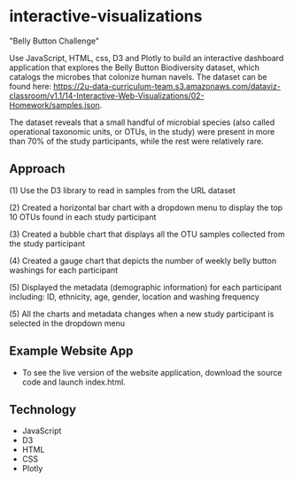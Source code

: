 # interactive-visualizations
"Belly Button Challenge"

Use JavaScript, HTML, css, D3 and Plotly to build an interactive dashboard application that explores the Belly Button Biodiversity dataset, which catalogs the microbes that colonize human navels.  The dataset can be found here: https://2u-data-curriculum-team.s3.amazonaws.com/dataviz-classroom/v1.1/14-Interactive-Web-Visualizations/02-Homework/samples.json.

The dataset reveals that a small handful of microbial species (also called operational taxonomic units, or OTUs, in the study) were present in more than 70% of the study participants, while the rest were relatively rare.

## Approach

(1) Use the D3 library to read in samples from the URL dataset

(2) Created a horizontal bar chart with a dropdown menu to display the top 10 OTUs found in each study participant

(3) Created a bubble chart that displays all the OTU samples collected from the study participant

(4) Created a gauge chart that depicts the number of weekly belly button washings for each participant

(5) Displayed the metadata (demographic information) for each participant including: ID, ethnicity, age, gender, location and washing frequency

(5) All the charts and metadata changes when a new study participant is selected in the dropdown menu
 
## Example Website App

- To see the live version of the website application, download the source code and launch index.html. 


## Technology
- JavaScript
- D3
- HTML
- CSS
- Plotly
